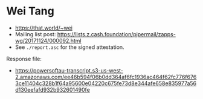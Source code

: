# Wei Tang

* https://that.world/~wei
* Mailing list post: <https://lists.z.cash.foundation/pipermail/zapps-wg/20171124/000092.html>
* See `./report.asc` for the signed attestation.

Response file:

* https://powersoftau-transcript.s3-us-west-2.amazonaws.com/ee46b594f06b0dd364af6fc1936ac464f62fc776f6763ce11404c328b1f64a95600e04220c675fe73d8e344afe658e835977a56d130eefafd932b932601490fe
